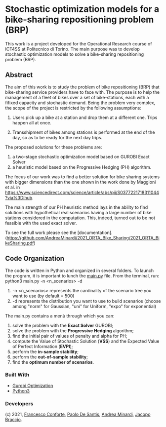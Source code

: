 # **Stochastic optimization models for a bike-sharing repositioning problem (BRP)**
This work is a project developed for the Operational Research course of ICT4SS at Politecnico di Torino.
The main purpose was to develop stochastic optimization models to solve a bike-sharing repositioning problem (BRP). 

## Abstract
The aim of this work is to study the problem of bike repositioning (BRP) that bike-sharing service providers have to face with. The purpose is to help the management of a 
fleet of bikes over a set of bike-stations, each with a fifixed capacity and stochastic demand. Being the problem very complex, the scope of the project is restricted by the following assumptions: 

1. Users pick up a bike at a station
   and drop them at a different one. Trips happen all at once.

2. Transshipment of bikes among stations
   is performed at the end of the day, so as to be ready for the next day trips.

The proposed solutions for these problems are: 
1. a two-stage stochastic optimization model based on GUROBI Exact Solver
2. a heuristic model based on the Progressive Hedging (PH) algorithm. 

The focus of our work was to find a better solution for bike sharing systems with bigger dimensions than the one shown in the work done by Maggioni et al. in https://www.sciencedirect.com/science/article/abs/pii/S0377221718311044?via%3Dihub.

The main strength of our PH heuristic method lays in the ability to find solutions with hypothetical real scenarios having a large number of bike stations considered in the computation. This, indeed, turned out to be not feasible with the used exact solver.

To see the full work please see the [documentation].(https://github.com/AndreaMinardi/2021_ORTA_Bike_Sharing/2021_ORTA_BikeSharing.pdf)

## Code Organization
The code is written in Python and organized in several folders. To launch the program, it is important to lunch the [main.py](https://github.com/AndreaMinardi/2021_ORTA_Bike_Sharing/blob/main/main.py) file. 
From the terminal, run: python3 main.py -n <n_scenarios> -d <distribution>

1. -n <n_scenarios> represents the cardinality of the scenario tree you want to use (by default = 500)
2.  -d <distribution> represents the distribution you want to use to build scenarios (choose among "norm" for Gaussian, "uni"  for Uniform, "expo" for exponential)

The main.py contains a menù through which you can:
1. solve the problem with the **Exact Solver** GUROBI;
2. solve the problem with the **Progressive Hedging** algorithm;
3. find the initial pair of values of penalty and alpha for PH;
4. compute the Value of Stochastic Solution (**VSS**) and the Expected Value of Perfect Information (**EVPI**);
5. perform the **in-sample stability**;
6. perform the **out-of-sample stability**;
7. find the **optimum number of scenarios**.




### Built With
* [Gurobi Optimization](https://www.gurobi.com/)
* [Python3](https://www.python.org/download/releases/3.0/)


### Developers
(c) 2021, [Francesco Conforte](https://github.com/FrancescoConforte), [Paolo De Santis](https://github.com/paolodesa), [Andrea Minardi](https://github.com/AndreaMinardi), [Jacopo Braccio](https://github.com/https://github.com/jacopobr).

